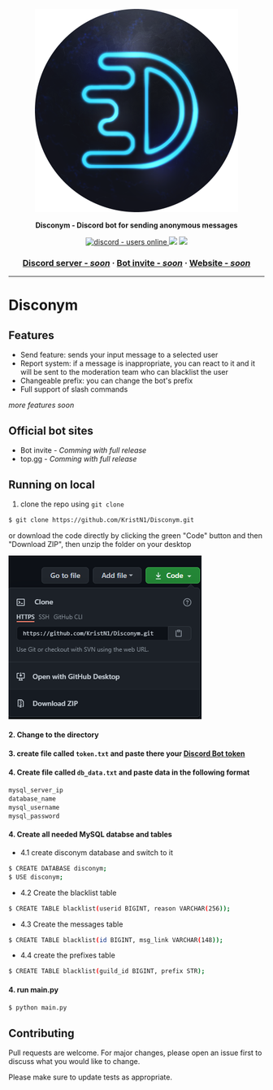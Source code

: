 <p align="center">
  <img width="400" height="400" src="https://github.com/KristN1/Disconym/blob/main/imgs/logo-circle.png?raw=true" alt="Disconym Logo Circle" />
</p>

<p align="center">
  <strong>Disconym - Discord bot for sending anonymous messages</strong>
</p>

<p align="center">
  <a href="https://discord.gg/123456">
    <img src="https://img.shields.io/website-up-down-green-red/http/cv.lbesson.qc.to.svg" alt="discord - users online" />
  </a>
  <img src="https://img.shields.io/badge/Made%20with-Python-1f425f.svg">
  <img src="https://img.shields.io/discord/849290134809608212.svg?color=7289da&label=Discord server&logo=discord&style=flat-square)](https://discord.gg/6YYF68zzPK)">
</p>

<h3 align="center">
  <a href="https://discord.gg/6YYF68zzPK">Discord server - <i>soon</i></a>
  <span> · </span>
  <a href="https://discord.gg/123456">Bot invite - <i>soon</i></a>
  <span> · </span>
  <a href="https://kristn.tech">Website - <i>soon</i></a>
</h3>

---

# Disconym

## Features

- Send feature: sends your input message to a selected user
- Report system: if a message is inappropriate, you can react to it and it will be sent to the moderation team who can blacklist the user
- Changeable prefix: you can change the bot's prefix
- Full support of slash commands

*more features soon*
 
## Official bot sites

- Bot invite - *Comming with full release*
- top.gg - *Comming with full release* 

## Running on local

1. clone the repo using `git clone`
```bash
$ git clone https://github.com/KristN1/Disconym.git
```
or download the code directly by clicking the green "Code" button and then "Download ZIP", then unzip the folder on your desktop

![How to download zip](https://github.com/KristN1/Disconym/blob/main/imgs/how-to-download.PNG?raw=true)



#### 2. Change to the directory
#### 3. create file called `token.txt` and paste there your [Discord Bot token](http://discord.com/developers)
#### 4. Create file called `db_data.txt` and paste data in the following format
```bash
mysql_server_ip
database_name
mysql_username
mysql_password
```

#### 4. Create all needed MySQL databse and tables

 - 4.1 create disconym database and switch to it
```bash
$ CREATE DATABASE disconym;
$ USE disconym;
```

 - 4.2 Create the blacklist table
```bash
$ CREATE TABLE blacklist(userid BIGINT, reason VARCHAR(256));
```
 - 4.3 Create the messages table
```bash
$ CREATE TABLE blacklist(id BIGINT, msg_link VARCHAR(148));
```
 - 4.4 create the prefixes table
```bash
$ CREATE TABLE blacklist(guild_id BIGINT, prefix STR);
```

#### 4. run main.py
```bash
$ python main.py
```

## Contributing
Pull requests are welcome. For major changes, please open an issue first to discuss what you would like to change.

Please make sure to update tests as appropriate.